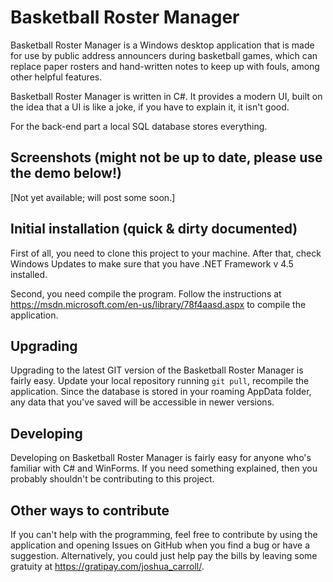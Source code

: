 Basketball Roster Manager
=========================
Basketball Roster Manager is a Windows desktop application that is made for use by public address announcers during basketball games, which can replace paper rosters and hand-written notes to keep up with fouls, among other helpful features.

Basketball Roster Manager is written in C#. It provides a modern UI, built on the idea that a UI is like a joke, if you have to explain it, it isn't good.

For the back-end part a local SQL database stores everything. 

## Screenshots (might not be up to date, please use the demo below!)

[Not yet available; will post some soon.]

## Initial installation (quick & dirty documented)

First of all, you need to clone this project to your machine. After that, check Windows Updates to make sure that you have .NET Framework v 4.5 installed.

Second, you need compile the program.  Follow the instructions at https://msdn.microsoft.com/en-us/library/78f4aasd.aspx to compile the application.

## Upgrading

Upgrading to the latest GIT version of the Basketball Roster Manager is fairly easy. Update your local repository running `git pull`, recompile the application.  Since the database is stored in your roaming AppData folder, any data that you've saved will be accessible in newer versions.

## Developing

Developing on Basketball Roster Manager is fairly easy for anyone who's familiar with C# and WinForms. If you need something explained, then you probably shouldn't be contributing to this project.

## Other ways to contribute

If you can't help with the programming, feel free to contribute by using the application and opening Issues on GitHub when you find a bug or have a suggestion.  Alternatively, you could just help pay the bills by leaving some gratuity at https://gratipay.com/joshua_carroll/.
